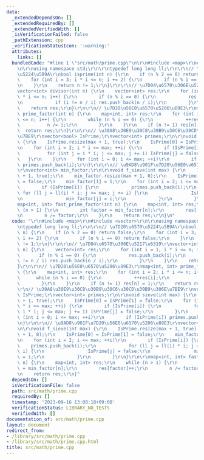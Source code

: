 ```yaml
---
data:
  _extendedDependsOn: []
  _extendedRequiredBy: []
  _extendedVerifiedWith: []
  _isVerificationFailed: false
  _pathExtension: cpp
  _verificationStatusIcon: ':warning:'
  attributes:
    links: []
  bundledCode: "#line 1 \"src/math/prime.cpp\"\n\r\n#include <map>\r\n#include <vector>\r\
    \n\r\nusing namespace std;\r\n\r\ntypedef long long ll;\r\n\r\n// \u7D20\u6570\
    \u5224\u5B9A\r\nbool isprime(int n) {\r\n    if (n % 2 == 0) return false;\r\n\
    \    for (int i = 3; i * i <= n; i += 2) {\r\n        if (n % i == 0) return false;\r\
    \n    }\r\n    return n != 1;\r\n}\r\n\r\n// \u7D04\u6570\u306E\u5217\u6319\r\n\
    vector<int> divisor(int n) {\r\n    vector<int> res;\r\n    for (int i = 1; i\
    \ * i <= n; i++) {\r\n        if (n % i == 0) {\r\n            res.push_back(i);\r\
    \n            if (i != n / i) res.push_back(n / i);\r\n        }\r\n    }\r\n\
    \    return res;\r\n}\r\n\r\n// \u7D20\u56E0\u6570\u5206\u89E3\r\nmap<int, int>\
    \ prime_factor(int n) {\r\n    map<int, int> res;\r\n    for (int i = 2; i * i\
    \ <= n; i++) {\r\n        while (n % i == 0) {\r\n            ++res[i];\r\n  \
    \          n /= i;\r\n        }\r\n    }\r\n    if (n != 1) res[n] = 1;\r\n  \
    \  return res;\r\n}\r\n\r\n// \u30A8\u30E9\u30C8\u30B9\u30C6\u30CD\u30B9\u306E\
    \u7BE9\r\nvector<bool> IsPrime;\r\nvector<int> primes;\r\n\r\nvoid sieve(int max)\
    \ {\r\n    IsPrime.resize(max + 1, true);\r\n    IsPrime[0] = IsPrime[1] = false;\r\
    \n    for (int i = 2; i * i <= max; ++i) {\r\n        if (IsPrime[i]) {\r\n  \
    \          for (int j = i * i; j <= max; j += i) IsPrime[j] = false;\r\n     \
    \   }\r\n    }\r\n    for (int i = 0; i <= max; ++i)\r\n        if (IsPrime[i])\
    \ primes.push_back(i);\r\n}\r\n\r\n// \u9AD8\u901F\u7D20\u56E0\u6570\u5206\u89E3\
    \r\nvector<int> min_factor;\r\n\r\nvoid f_sieve(int max) {\r\n    IsPrime.resize(max\
    \ + 1, true);\r\n    min_factor.resize(max + 1, 0);\r\n    IsPrime[0] = IsPrime[1]\
    \ = false;\r\n    min_factor[1] = 1;\r\n    for (int i = 2; i <= max; ++i)\r\n\
    \        if (IsPrime[i]) {\r\n            primes.push_back(i);\r\n           \
    \ for (ll j = ll(i) * i; j <= max; j += i) {\r\n                IsPrime[j] = false;\r\
    \n                min_factor[j] = i;\r\n            }\r\n        }\r\n}\r\n\r\n\
    map<int, int> fast_prime_factor(int n) {\r\n    map<int, int> res;\r\n    while\
    \ (n > 1) {\r\n        int factor = min_factor[n];\r\n        res[factor]++;\r\
    \n        n /= factor;\r\n    }\r\n    return res;\r\n}\n"
  code: "\r\n#include <map>\r\n#include <vector>\r\n\r\nusing namespace std;\r\n\r\
    \ntypedef long long ll;\r\n\r\n// \u7D20\u6570\u5224\u5B9A\r\nbool isprime(int\
    \ n) {\r\n    if (n % 2 == 0) return false;\r\n    for (int i = 3; i * i <= n;\
    \ i += 2) {\r\n        if (n % i == 0) return false;\r\n    }\r\n    return n\
    \ != 1;\r\n}\r\n\r\n// \u7D04\u6570\u306E\u5217\u6319\r\nvector<int> divisor(int\
    \ n) {\r\n    vector<int> res;\r\n    for (int i = 1; i * i <= n; i++) {\r\n \
    \       if (n % i == 0) {\r\n            res.push_back(i);\r\n            if (i\
    \ != n / i) res.push_back(n / i);\r\n        }\r\n    }\r\n    return res;\r\n\
    }\r\n\r\n// \u7D20\u56E0\u6570\u5206\u89E3\r\nmap<int, int> prime_factor(int n)\
    \ {\r\n    map<int, int> res;\r\n    for (int i = 2; i * i <= n; i++) {\r\n  \
    \      while (n % i == 0) {\r\n            ++res[i];\r\n            n /= i;\r\n\
    \        }\r\n    }\r\n    if (n != 1) res[n] = 1;\r\n    return res;\r\n}\r\n\
    \r\n// \u30A8\u30E9\u30C8\u30B9\u30C6\u30CD\u30B9\u306E\u7BE9\r\nvector<bool>\
    \ IsPrime;\r\nvector<int> primes;\r\n\r\nvoid sieve(int max) {\r\n    IsPrime.resize(max\
    \ + 1, true);\r\n    IsPrime[0] = IsPrime[1] = false;\r\n    for (int i = 2; i\
    \ * i <= max; ++i) {\r\n        if (IsPrime[i]) {\r\n            for (int j =\
    \ i * i; j <= max; j += i) IsPrime[j] = false;\r\n        }\r\n    }\r\n    for\
    \ (int i = 0; i <= max; ++i)\r\n        if (IsPrime[i]) primes.push_back(i);\r\
    \n}\r\n\r\n// \u9AD8\u901F\u7D20\u56E0\u6570\u5206\u89E3\r\nvector<int> min_factor;\r\
    \n\r\nvoid f_sieve(int max) {\r\n    IsPrime.resize(max + 1, true);\r\n    min_factor.resize(max\
    \ + 1, 0);\r\n    IsPrime[0] = IsPrime[1] = false;\r\n    min_factor[1] = 1;\r\
    \n    for (int i = 2; i <= max; ++i)\r\n        if (IsPrime[i]) {\r\n        \
    \    primes.push_back(i);\r\n            for (ll j = ll(i) * i; j <= max; j +=\
    \ i) {\r\n                IsPrime[j] = false;\r\n                min_factor[j]\
    \ = i;\r\n            }\r\n        }\r\n}\r\n\r\nmap<int, int> fast_prime_factor(int\
    \ n) {\r\n    map<int, int> res;\r\n    while (n > 1) {\r\n        int factor\
    \ = min_factor[n];\r\n        res[factor]++;\r\n        n /= factor;\r\n    }\r\
    \n    return res;\r\n}"
  dependsOn: []
  isVerificationFile: false
  path: src/math/prime.cpp
  requiredBy: []
  timestamp: '2023-09-16 13:08:18+09:00'
  verificationStatus: LIBRARY_NO_TESTS
  verifiedWith: []
documentation_of: src/math/prime.cpp
layout: document
redirect_from:
- /library/src/math/prime.cpp
- /library/src/math/prime.cpp.html
title: src/math/prime.cpp
---
```

